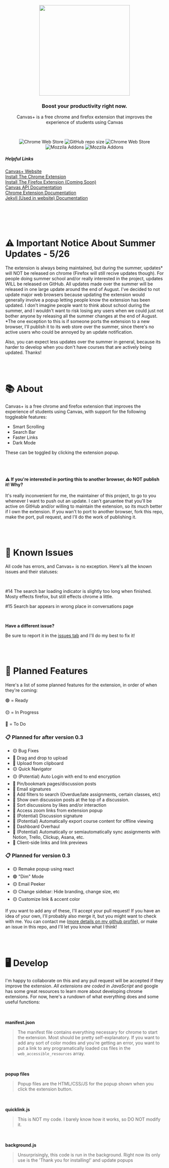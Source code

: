 <p align="center">
  <img width="288" src="https://raw.githubusercontent.com/adrWasTaken/CanvasPlus/master/extension/chrome/assets/icons/canvas-wide-red.png">
</p>
<h3 align="center">Boost your productivity right now.</h3>

<p align="center">Canvas+ is a free chrome and firefox extension that improves the experience of students using Canvas</p>
<br>
<p align="center">
<img alt="Chrome Web Store" src="https://img.shields.io/chrome-web-store/users/kdkadcnebmokaadholinmnpjelphnghh?label=Chrome%20Users&color=important">
<img alt="GitHub repo size" src="https://img.shields.io/github/repo-size/adrWasTaken/CanvasPlus">
<img alt="Chrome Web Store" src="https://img.shields.io/chrome-web-store/rating/kdkadcnebmokaadholinmnpjelphnghh?label=Chrome%20Rating">
  
<br>
  
<img alt="Mozzila Addons" src="https://img.shields.io/amo/users/canvas-for-firefox?color=orange&label=Firefox%20Users">
<img alt="Mozzila Addons" src="https://img.shields.io/amo/rating/canvas-for-firefox?label=Firefox%20Rating">

<br>
  <h5>Helpful Links</h5>
  <a href="https://canvasplus.adrwas.dev">Canvas+ Website</a><br>
  <a href="https://chrome.google.com/webstore/detail/canvas%2B/kdkadcnebmokaadholinmnpjelphnghh">Install The Chrome Extension</a><br>
  <a href="Insert Link">Install The Firefox Extension (Coming Soon)</a><br>
  <a href="https://canvas.instructure.com/doc/api/">Canvas API Documentation</a><br>
  <a href="https://developer.chrome.com/docs/extensions/">Chrome Extension Documentation</a><br>
  <a href="https://jekyllrb.com/docs/">Jekyll (Used in website) Documentation</a>
</p>

<br>

<br><br>
# ⚠️ Important Notice About Summer Updates - 5/26
The extension is always being maintained, but during the summer, updates\* will NOT be released on chrome (Firefox will still recive updates though). For people doing summer school and/or really interested in the project, updates WILL be released on GitHub. All updates made over the summer will be released in one large update around the end of August. I've decided to not update major web browsers because updating the extension would generally involve a popup letting people know the extension has been updated. I don't imagine people want to think about school during the summer, and I wouldn't want to risk losing any users when we could just not bother anyone by releasing all the summer changes at the end of August. \*The one exception to this is if someone ports the extension to a new browser, I'll publish it to its web store over the summer, since there's no active users who could be annoyed by an update notification.

Also, you can expect less updates over the summer in general, because its harder to develop when you don't have courses that are actively being updated.
Thanks!

<br><br>

# 📚  About
Canvas+ is a free chrome and firefox extension that improves the experience of students using Canvas, with support for the following toggleable features:

- Smart Scrolling
- Search Bar
- Faster Links
- Dark Mode

These can be toggled by clicking the extension popup.

<br><br>
#### ⚠️ If you're interested in porting this to another browser, do NOT publish it! Why?
It's really inconvenient for me, the maintainer of this project, to go to you whenever I want to push out an update. I can't garuantee that you'll be active on GitHub and/or willing to maintain the extension, so its much better if I own the extension. If you wan't to port to another browser, fork this repo, make the port, pull request, and I'll do the work of publishing it.

<br><br>
# 📌  Known Issues
All code has errors, and Canvas+ is no exception. Here's all the known issues and their statuses:

<br>

#14 The search bar loading indicator is slightly too long when finished. Mosty effects firefox, but still effects chrome a little.

#15 Search bar appears in wrong place in conversations page

<br>

**Have a different issue?**

Be sure to report it in the <a href="https://github.com/adrWasTaken/CanvasPlus/issues">issues tab</a> and I'll do my best to fix it!

<br><br>
# 📅  Planned Features

Here's a list of some planned features for the extension, in order of when they're coming:

🟢 = Ready

🟡 = In Progress

🔴 = To Do

### 📋 Planned for after version 0.3
- 🟡 Bug Fixes
- 🔴 Drag and drop to upload
- 🔴 Upload from clipboard
- 🟡 Quick Navigator
- 🟡 (Potential) Auto Login with end to end encryption
- 🔴 Pin/bookmark pages/discussion posts
- 🔴 Email signatures
- 🔴 Add filters to search (Overdue/late assignments, certain classes, etc)
- 🔴 Show own discussion posts at the top of a discussion.
- 🔴 Sort discussions by likes and/or interaction
- 🔴 Access zoom links from extension popup
- 🔴 (Potential) Discussion signature
- 🔴 (Potential) Automatically export course content for offline viewing
- 🔴 Dashboard Overhaul
- 🔴 (Potential) Automatically or semiautomatically sync assignments with Notion, Trello, Clickup, Asana, etc.
- 🔴 Client-side links and link previews

### 📋 Planned for version 0.3
- 🟡 Remake popup using react
- 🟢 "Dim" Mode
- 🟡 Email Peeker
- 🟡 Change sidebar: Hide branding, change size, etc
- 🟡 Customize link & accent color


If you want to add any of these, I'll accept your pull request!
If you have an idea of your own, I'll probably also merge it, but you might want to check with me. You can contact me (<a href="https://github.com/adrWasTaken">more details on my github profile</a>), or make an issue in this repo, and I'll let you know what I think!

<br><br>
# 🖥️  Develop

I'm happy to collaborate on this and any pull request will be accepted if they improve the extension. *All extensions are coded in JavaScript* and google has some great resources to learn more about developing chrome extensions. For now, here's a rundown of what everything does and some useful functions:

<br><br>
**manifest.json**

> The manifest file contains everything necessary for chrome to start the extension. Most should be pretty self-explanatory. If you want to add any sort of color modes and you're getting an error, you want to put a link to any programatically loaded css files in the `web_accessible_resources` array.

<br><br>
**popup files**

> Popup files are the HTML/CSS/JS for the popup shown when you click the extension button.

<br><br>
**quicklink.js**

> This is NOT my code. I barely know how it works, so DO NOT modify it.

<br><br>
**background.js**

> Unsurprisingly, this code is run in the background. Right now its only use is the 'Thank you for installing!' and update popups
